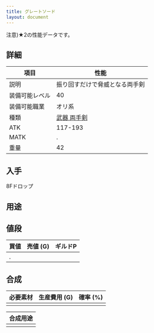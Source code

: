 ```yaml
---
title: グレートソード
layout: document
---
```

注意)★2の性能データです。
## 詳細


|項目|性能|
|---|---|
|説明|振り回すだけで脅威となる両手剣|
|装備可能レベル|40|
|装備可能職業|オリ系|
|種類|[武器 両手剣](武器(両手剣))|
|ATK|117-193|
|MATK|.|
|重量|42|

## 入手

8Fドロップ

## 用途


## 値段


|買値|売値 (G)|ギルドP|
|---|---|---|
|.|||
	

## 合成


|必要素材|生産費用 (G)|確率 (%)|
|---|---|---|
||||


|合成用途|
|---|
||